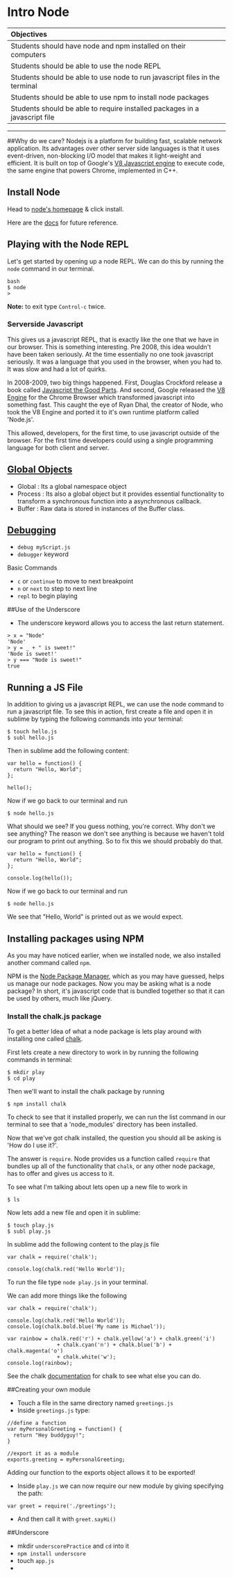 # Intro Node 
| Objectives |
| :---- |
| Students should have node and npm installed on their computers |
| Students should be able to use the node REPL |
| Students should be able to use node to run javascript files in the terminal |
| Students should be able to use npm to install node packages |
| Students should be able to require installed packages in a javascript file |

---

##Why do we care?
Nodejs is a platform for building fast, scalable network application. Its advantages over other server side languages is that it uses event-driven, non-blocking I/O model that makes it light-weight and efficient. It is built on top of Google's [V8 Javascript engine](http://en.wikipedia.org/wiki/V8_%28JavaScript_engine%29) to execute code, the same engine that powers Chrome, implemented in C++.

## Install Node
Head to [node's homepage](https://nodejs.org/) & click install.

Here are the [docs](https://nodejs.org/api) for future reference.

## Playing with the Node REPL
Let's get started by opening up a node REPL. We can do this by running the `node` command in our terminal. 

```
bash
$ node
>
```
**Note:** to exit type `Control-c` twice.

### Serverside Javascript

This gives us a javascript REPL, that is exactly like the one that we have in our browser. This is something interesting. Pre 2008, this idea wouldn't have been taken seriously. At the time essentially no one took javascript seriously. It was a language that you used in the browser, when you had to. It was slow and had a lot of quirks.

In 2008-2009, two big things happened. First, Douglas Crockford release a book called [Javascript the Good Parts](http://www.amazon.com/JavaScript-Good-Parts-Douglas-Crockford/dp/0596517742). And second, Google released the [V8 Engine](http://en.wikipedia.org/wiki/V8_%28JavaScript_engine%29) for the Chrome Browser which transformed javascript into something fast. This caught the eye of Ryan Dhal, the creator of Node, who took the V8 Engine and ported it to it's own runtime platform called 'Node.js'.

This allowed, developers, for the first time, to use javascript outside of the browser. For the first time developers could using a single programming language for both client and server.

## [Global Objects](https://nodejs.org/api/globals.html#globals_process)

* Global : Its a global namespace object
* Process : Its also a global object but it provides essential functionality to transform a synchronous function into a asynchronous callback.
* Buffer : Raw data is stored in instances of the Buffer class.

	
## [Debugging](https://nodejs.org/api/debugger.html)

* `debug myScript.js`
* `debugger` keyword

Basic Commands
* `c` or `continue` to move to next breakpoint
* `n` or `next` to step to next line
* `repl` to begin playing

##Use of the Underscore

* The underscore keyword allows you to access the last return statement.

```
> x = "Node"
'Node'
> y = _ + " is sweet!"
'Node is sweet!'
> y === "Node is sweet!"
true
```


## Running a JS File

In addition to giving us a javascript REPL, we can use the node command to run a javascript file. To see this in action, first create a file and open it in sublime by typing the following commands into your terminal:
```
$ touch hello.js
$ subl hello.js
```
Then in sublime add the following content:

```
var hello = function() {
  return "Hello, World";
};

hello();
```
Now if we go back to our terminal and run

```
$ node hello.js
```
What should we see?
If you guess nothing, you're correct. Why don't we see anything?
The reason we don't see anything is because we haven't told our program to print out anything. So to fix this we should probably do that.

```
var hello = function() {
  return "Hello, World";
};

console.log(hello());
```

Now if we go back to our terminal and run

```
$ node hello.js
```

We see that "Hello, World" is printed out as we would expect.


## Installing packages using NPM
As you may have noticed earlier, when we installed node, we also installed another command called `npm`.

NPM is the [Node Package Manager](https://www.npmjs.com/), which as you may have guessed, helps us manage our node packages. Now you may be asking what is a node package? In short, it's javascript code that is bundled together so that it can be used by others, much like jQuery.

### Install the chalk.js package
To get a better Idea of what a node package is lets play around with installing one called [chalk](https://www.npmjs.com/package/chalk).

First lets create a new directory to work in by running the following commands in terminal:

```
$ mkdir play
$ cd play
```

Then we'll want to install the chalk package by running

```
$ npm install chalk
```
To check to see that it installed properly, we can run the list command in our terminal to see that a 'node_modules' directory has been installed.

Now that we've got chalk installed, the question you should all be asking is 'How do I use it?'. 

The answer is `require`. Node provides us a function called `require` that bundles up all of the functionality that `chalk`, or any other node package, has to offer and gives us access to it.

To see what I'm talking about lets open up a new file to work in

```
$ ls
```
Now lets add a new file and open it in sublime:

```
$ touch play.js
$ subl play.js
```
In sublime add the following content to the play.js file

```
var chalk = require('chalk');

console.log(chalk.red('Hello World'));
```
To run the file type `node play.js` in your terminal.

We can add more things like the following

```
var chalk = require('chalk');

console.log(chalk.red('Hello World'));
console.log(chalk.bold.blue('My name is Michael'));

var rainbow = chalk.red('r') + chalk.yellow('a') + chalk.green('i')
                + chalk.cyan('n') + chalk.blue('b') + chalk.magenta('o')
                + chalk.white('w');
console.log(rainbow);
```

See the chalk [documentation](https://www.npmjs.com/package/chalk) for chalk to see what else you can do.

##Creating your own module

* Touch a file in the same directory named `greetings.js`
* Inside `greetings.js` type:


```
//define a function
var myPersonalGreeting = function() {
  return "Hey buddyguy!";
}

//export it as a module
exports.greeting = myPersonalGreeting;
```

Adding our function to the exports object allows it to be exported!

* Inside `play.js` we can now require our new module by giving specifying the path:

```
var greet = require('./greetings');
```

* And then call it with `greet.sayHi()`

##Underscore


* mkdir `underscorePractice` and `cd` into it 
* `npm install underscore`
* touch `app.js`
* 




